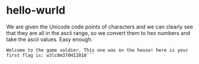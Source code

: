# hello-wurld

We are given the Unicode code points of characters and we can clearly see that they are all in the ascii range, so we convert them to hex numbers and take the ascii values. Easy enough.

```
Welcome to the game soldier. This one was on the house! here is your first flag is: w3lc0m370HI2018```
